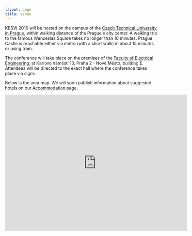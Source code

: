 ```yaml
---
layout: page
title: Venue
---
```


<p class="text-justify">KESW 2016 will be hosted on the campus of the <a href="https://www.cvut.cz/en/">Czech Technical University in Prague</a>, within walking distance of the Prague's city center. A walking trip to the famous Wenceslas Square takes no longer than 10 minutes. Prague Castle is reachable either via metro (with a short walk) in about 15 minutes or using tram.</p>

<p class="text-justify">The conference will take place on the premises of the <a href="https://www.fel.cvut.cz/en/">Faculty of Electrical Engineering</a>, at Karlovo náměstí 13, Praha 2 - Nové Město, building E. Attendees will be directed to the exact hall where the conference takes place via signs.</p>

<p class="text-justify">Below is the area map. We will soon publish information about suggested hotels on our <a href="{{ site.url }}/accommodation">Accommodation</a> page.</p>

<iframe src="https://www.google.com/maps/embed?pb=!1m18!1m12!1m3!1d1280.2638020788168!2d14.41875600000001!3d50.076408000000015!2m3!1f0!2f0!3f0!3m2!1i1024!2i768!4f13.1!3m3!1m2!1s0x470b94f38b5aaf09%3A0x137382b577d47458!2sKarlovo+n%C3%A1m.+293%2F13%2C+120+00+Praha-Praha+2%2C+Czech+Republic!5e0!3m2!1sen!2sus!4v1450354810643" width="600" height="450" frameborder="0" style="border:0" allowfullscreen></iframe>



